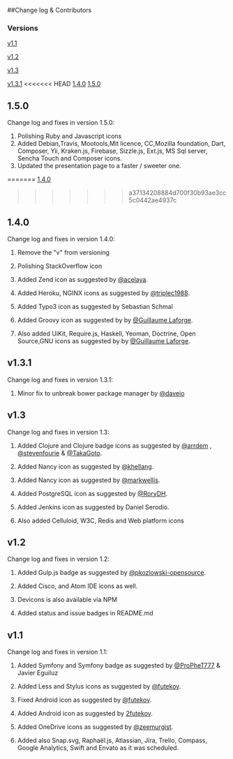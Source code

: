 ##Change log & Contributors

### Versions

[v1.1](#v1.1)

[v1.2](#v1.2)

[v1.3](#v1.3)

[v1.3.1](#v1.3.1)
<<<<<<< HEAD
[1.4.0](#1.4.0)
[1.5.0](#1.5.0)

## 1.5.0
Change log and fixes in version 1.5.0:
1. Polishing Ruby and Javascript icons
2. Added Debian,Travis, Mootools,Mit licence, CC,Mozilla foundation, Dart, Composer, Yii, Kraken.js, Firebase, Sizzle.js, Ext.js, MS Sql server, Sencha Touch and Composer icons.
3. Updated the presentation page to a faster / sweeter one.

=======
[1.4.0](#v1.4.0)
>>>>>>> a37134208884d700f30b93ae3cc5c0442ae4937c

## 1.4.0
Change log and fixes in version 1.4.0:

1. Remove the "v" from versioning

2. Polishing StackOverflow icon

3. Added Zend icon as suggested by [@acelaya](https://github.com/acelaya).

4. Added Heroku, NGINX icons as suggested by [@triplec1988](https://github.com/triplec1988). 
5. Added Typo3 icon as suggested by Sebastian Schmal

6. Added Groovy icon as suggested by by [@Guillaume Laforge](https://twitter.com/glaforge). 

7. Also added UiKit, Require.js, Haskell, Yeoman, Doctrine, Open Source,GNU icons as suggested by by [@Guillaume Laforge](https://twitter.com/glaforge). 

## v1.3.1

Change log and fixes in version 1.3.1:

1. Minor fix to unbreak bower package manager by [@daveio](https://github.com/daveio)

## v1.3

Change log and fixes in version 1.3:
1. Added Clojure and Clojure badge icons as suggested by [@arrdem](https://github.com/arrdem) , [@stevenfourie](https://github.com/stevenfourie) & [@TakaGoto](https://github.com/TakaGoto). 

2. Added Nancy icon as suggested by [@khellang](https://github.com/khellang).

3. Added Nancy icon as suggested by [@markwellis](https://github.com/markwellis).

4. Added PostgreSQL icon as suggested by [@RoryDH](https://github.com/RoryDH).

5. Added Jenkins icon as suggested by Daniel Serodio.

6. Also added Celluloid, W3C, Redis and Web platform icons

## v1.2

Change log and fixes in version 1.2:
1. Added Gulp.js badge as suggested by [@pkozlowski-opensource](https://github.com/pkozlowski-opensource). 

2. Added Cisco, and Atom IDE icons as well.

3. Devicons is also available via NPM 

4. Added status and issue badges in README.md

## v1.1

Change log and fixes in version 1.1:

1. Added Symfony and Symfony badge as suggested by [@ProPheT777](https://github.com/ProPheT777) & Javier Eguiluz 

2. Added Less and Stylus icons as suggested by [@futekov](https://github.com/futekov).

3. Fixed Android icon as suggested by [@futekov](https://github.com/futekov).

4. Added Android icon as suggested by [2futekov](https://github.com/futekov).

5. Added OneDrive icons as suggested by [@zeemurgist](https://github.com/zeemurgist).

6. Added also Snap.svg, Raphaël.js, Atlassian, Jira, Trello, Compass, Google Analytics, Swift and  Envato as it was scheduled.
